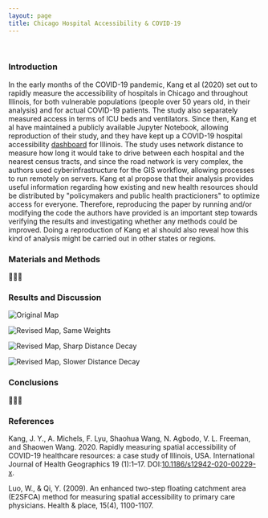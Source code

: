 ```yaml
---
layout: page
title: Chicago Hospital Accessibility & COVID-19
---
```


&ensp;

### Introduction

In the early months of the COVID-19 pandemic, Kang et al (2020) set out to rapidly measure the accessibility of hospitals in Chicago and throughout Illinois, for both vulnerable populations (people over 50 years old, in their analysis) and for actual COVID-19 patients. The study also separately measured access in terms of ICU beds and ventilators. Since then, Kang et al have maintained a publicly available Jupyter Notebook, allowing reproduction of their study, and they have kept up a COVID-19 hospital accessibility [dashboard](https://wherecovid19.cigi.illinois.edu/spatialAccess.html) for Illinois. The study uses network distance to measure how long it would take to drive between each hospital and the nearest census tracts, and since the road network is very complex, the authors used cyberinfrastructure for the GIS workflow, allowing processes to run remotely on servers. Kang et al propose that their analysis provides useful information regarding how existing and new health resources should be distributed by "policymakers and public health practicioners" to optimize access for everyone. Therefore, reproducing the paper by running and/or modifying the code the authors have provided is an important step towards verifying the results and investigating whether any methods could be improved. Doing a reproduction of Kang et al should also reveal how this kind of analysis might be carried out in other states or regions.

### Materials and Methods

🐌🐌🐌

### Results and Discussion

![Original Map](/chicago/original_100_68_22.png)

![Revised Map, Same Weights](/chicago/new_100_68_22.png)

![Revised Map, Sharp Distance Decay](/chicago/new_100_42_09.png)

![Revised Map, Slower Distance Decay](/chicago/new_100_95_87_75_63.png)


### Conclusions

🐌🐌🐌

### References

Kang, J. Y., A. Michels, F. Lyu, Shaohua Wang, N. Agbodo, V. L. Freeman, and Shaowen Wang. 2020. Rapidly measuring spatial accessibility of COVID-19 healthcare resources: a case study of Illinois, USA. International Journal of Health Geographics 19 (1):1–17. DOI:[10.1186/s12942-020-00229-x](https://doi.org/10.1186/s12942-020-00229-x).

Luo, W., & Qi, Y. (2009). An enhanced two-step floating catchment area (E2SFCA) method for measuring spatial accessibility to primary care physicians. Health & place, 15(4), 1100-1107.

&ensp;
